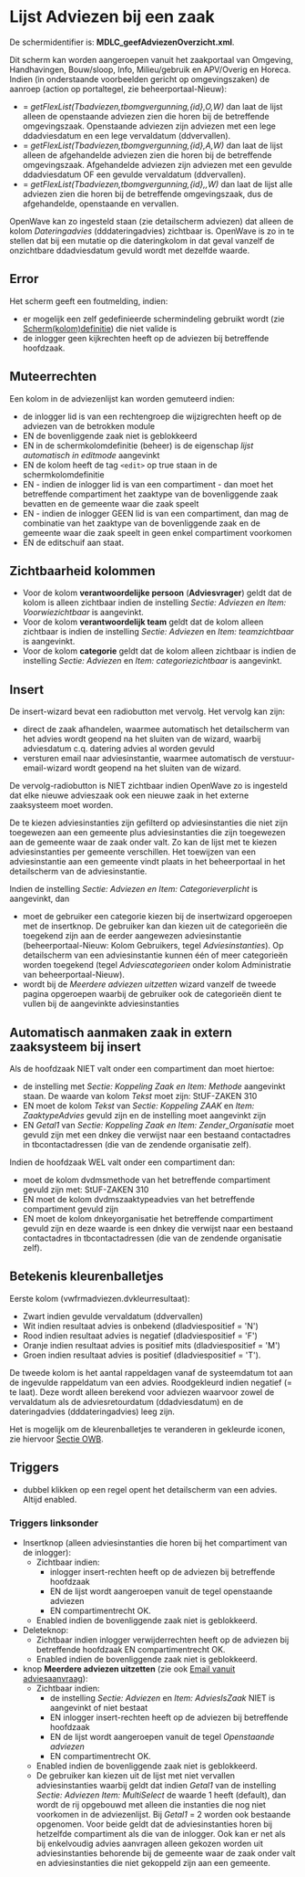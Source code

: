 # Lijst Adviezen bij een zaak

De schermidentifier is: **MDLC_geefAdviezenOverzicht.xml**.

Dit scherm kan worden aangeroepen vanuit het zaakportaal van Omgeving, Handhavingen, Bouw/sloop, Info, Milieu/gebruik en APV/Overig en Horeca. Indien (in onderstaande voorbeelden gericht op omgevingszaken) de aanroep (action op portaltegel, zie beheerportaal-Nieuw):

* = *getFlexList(Tbadviezen,tbomgvergunning,{id},O,W)* dan laat de lijst alleen de openstaande adviezen zien die horen bij de betreffende omgevingszaak. Openstaande adviezen zijn adviezen met een lege ddadviesdatum en een lege vervaldatum (ddvervallen).
* = *getFlexList(Tbadviezen,tbomgvergunning,{id},A,W)* dan laat de lijst alleen de afgehandelde adviezen zien die horen bij de betreffende omgevingszaak. Afgehandelde adviezen zijn adviezen met een gevulde ddadviesdatum OF een gevulde vervaldatum (ddvervallen).
* = *getFlexList(Tbadviezen,tbomgvergunning,{id},,W)* dan laat de lijst alle adviezen zien die horen bij de betreffende omgevingszaak, dus de afgehandelde, openstaande en vervallen.

OpenWave kan zo ingesteld staan (zie detailscherm adviezen) dat alleen de kolom *Dateringadvies* (dddateringadvies) zichtbaar is. OpenWave is zo in te stellen dat bij een mutatie op die dateringkolom in dat geval vanzelf de onzichtbare ddadviesdatum gevuld wordt met dezelfde waarde.

## Error

Het scherm geeft een foutmelding, indien:

* er mogelijk een zelf gedefinieerde schermindeling gebruikt wordt (zie [Scherm(kolom)definitie](/docs/instellen_inrichten/schermdefinitie.md)) die niet valide is
* de inlogger geen kijkrechten heeft op de adviezen bij betreffende hoofdzaak.

## Muteerrechten

Een kolom in de adviezenlijst kan worden gemuteerd indien:

* de inlogger lid is van een rechtengroep die wijzigrechten heeft op de adviezen van de betrokken module
* EN de bovenliggende zaak niet is geblokkeerd
* EN in de schermkolomdefinitie (beheer) is de eigenschap *lijst automatisch in editmode* aangevinkt  
* EN de kolom heeft de tag `<edit>` op true staan in de schermkolomdefinitie
* EN - indien de inlogger lid is van een compartiment - dan moet het betreffende compartiment het zaaktype van de bovenliggende zaak bevatten en de gemeente waar die zaak speelt
* EN - indien de inlogger GEEN lid is van een compartiment, dan mag de combinatie van het zaaktype van de bovenliggende zaak en de gemeente waar die zaak speelt in geen enkel compartiment voorkomen
* EN de editschuif aan staat.

## Zichtbaarheid kolommen

* Voor de kolom **verantwoordelijke persoon** (**Adviesvrager**) geldt dat  de kolom is alleen zichtbaar indien de instelling *Sectie: Adviezen en Item: Voorwiezichtbaar* is aangevinkt.
* Voor de kolom **verantwoordelijk team** geldt dat de kolom alleen zichtbaar is indien de instelling *Sectie: Adviezen* en *Item: teamzichtbaar* is aangevinkt.
* Voor de kolom **categorie** geldt dat de kolom alleen zichtbaar is indien de instelling *Sectie: Adviezen* en *Item: categoriezichtbaar* is aangevinkt.

## Insert

De insert-wizard bevat een radiobutton met vervolg. Het vervolg kan zijn:

* direct de zaak afhandelen, waarmee automatisch het detailscherm van het advies wordt geopend na het sluiten van de wizard, waarbij adviesdatum c.q. datering advies al worden gevuld
* versturen email naar adviesinstantie, waarmee automatisch de verstuur-email-wizard wordt geopend na het sluiten van de wizard.

De vervolg-radiobutton is NIET zichtbaar indien OpenWave zo is ingesteld dat elke nieuwe advieszaak ook een nieuwe zaak in het externe zaaksysteem moet worden.

De te kiezen adviesinstanties zijn gefilterd op adviesinstanties die niet zijn toegewezen aan een gemeente plus adviesinstanties die zijn toegewezen aan de gemeente waar de zaak onder valt. Zo kan de lijst met te kiezen adviesinstanties per gemeente verschillen. Het toewijzen van een adviesinstantie aan een gemeente vindt plaats in het beheerportaal in het detailscherm van de adviesinstantie.

Indien de instelling *Sectie: Adviezen en Item: Categorieverplicht* is aangevinkt, dan

* moet de gebruiker een categorie kiezen bij de insertwizard opgeroepen met de insertknop. De gebruiker kan dan kiezen uit de categorieën die toegekend zijn aan de eerder aangewezen adviesinstantie (beheerportaal-Nieuw: Kolom Gebruikers, tegel *Adviesinstanties*). Op detailscherm van een adviesinstantie kunnen één of meer categorieën worden toegekend (tegel *Adviescategorieen* onder kolom Administratie van beheerportaal-Nieuw).
* wordt bij de *Meerdere adviezen uitzetten* wizard vanzelf de tweede pagina opgeroepen waarbij de gebruiker ook de categorieën dient te vullen bij de aangevinkte adviesinstanties

## Automatisch aanmaken zaak in extern zaaksysteem bij insert

Als de hoofdzaak NIET valt onder een compartiment dan moet hiertoe:

* de instelling met *Sectie: Koppeling Zaak en Item: Methode* aangevinkt staan. De waarde van kolom *Tekst* moet zijn: StUF-ZAKEN 310
* EN moet de kolom *Tekst* van *Sectie: Koppeling ZAAK* en *Item: ZaaktypeAdvies* gevuld zijn en de instelling moet aangevinkt zijn
* EN *Getal1* van *Sectie: Koppeling Zaak en Item: Zender_Organisatie* moet gevuld zijn met een dnkey die verwijst naar een bestaand contactadres in tbcontactadressen (die van de zendende organisatie zelf).

Indien de hoofdzaak WEL valt onder een compartiment dan:

* moet de kolom dvdmsmethode van het betreffende compartiment gevuld zijn met: StUF-ZAKEN 310
* EN moet de kolom dvdmszaaktypeadvies van het betreffende compartiment gevuld zijn  
* EN moet de kolom dnkeyorganisatie het betreffende compartiment gevuld zijn en deze waarde is een dnkey die verwijst naar een bestaand contactadres in tbcontactadressen (die van de zendende organisatie zelf).

## Betekenis kleurenballetjes

Eerste kolom (vwfrmadviezen.dvkleurresultaat):

* Zwart indien gevulde vervaldatum (ddvervallen)
* Wit indien resultaat advies is onbekend (dladviespositief = 'N')
* Rood indien resultaat advies is negatief (dladviespositief = 'F')
* Oranje indien resultaat advies is positief mits (dladviespositief = 'M')
* Groen indien resultaat advies is positief  (dladviespositief = 'T').

De tweede kolom is het aantal rappeldagen vanaf de systeemdatum tot aan de ingevulde rappeldatum van een advies. Roodgekleurd indien negatief (= te laat). Deze wordt alleen berekend voor adviezen waarvoor zowel de vervaldatum als de adviesretourdatum (ddadviesdatum) en de dateringadvies (dddateringadvies) leeg zijn.

Het is mogelijk om de kleurenballetjes te veranderen in gekleurde iconen, zie hiervoor [Sectie OWB](https://doc.open-wave.nl/doku.php/docs:applicatiebeheer:instellen_inrichten:configuratie:sectie_owb.md).

## Triggers

* dubbel klikken op een regel opent het detailscherm van een advies. Altijd enabled.

### Triggers linksonder

* Insertknop (alleen adviesinstanties die horen bij het compartiment van de inlogger):
  * Zichtbaar indien:
    * inlogger insert-rechten heeft op de adviezen bij betreffende hoofdzaak
    * EN de lijst wordt aangeroepen vanuit de tegel openstaande adviezen
    * EN compartimentrecht OK.
  * Enabled indien de bovenliggende zaak niet is geblokkeerd.
* Deleteknop:
  * Zichtbaar indien inlogger verwijderrechten heeft op de adviezen bij betreffende hoofdzaak EN compartimentrecht OK.
  * Enabled indien de bovenliggende zaak niet is geblokkeerd.
* knop **Meerdere adviezen uitzetten** (zie ook [Email vanuit adviesaanvraag](/docs/probleemoplossing/programmablokken/e-mail_adviesinstantie.md)):
  * Zichtbaar indien:
    * de instelling *Sectie: Adviezen* en *Item: AdviesIsZaak* NIET is aangevinkt of niet bestaat
    * EN inlogger insert-rechten heeft op de adviezen bij betreffende hoofdzaak
    * EN de lijst wordt aangeroepen vanuit de tegel *Openstaande adviezen*
    * EN compartimentrecht OK.
  * Enabled indien de bovenliggende zaak niet is geblokkeerd.
  * De gebruiker kan kiezen uit de lijst met niet vervallen adviesinstanties waarbij geldt dat indien *Getal1* van de instelling *Sectie: Adviezen Item: MultiSelect* de waarde 1 heeft (default), dan wordt de rij opgebouwd met alleen die instanties die nog niet voorkomen in de adviezenlijst. Bij *Getal1* = 2 worden ook bestaande opgenomen. Voor beide geldt dat de adviesinstanties horen bij hetzelfde compartiment als die van de inlogger. Ook kan er net als bij enkelvoudig advies aanvragen alleen gekozen worden uit adviesinstanties behorende bij de gemeente waar de zaak onder valt en adviesinstanties die niet gekoppeld zijn aan een gemeente.
